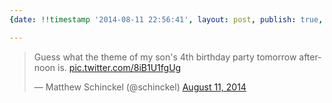 ```yaml
---
{date: !!timestamp '2014-08-11 22:56:41', layout: post, publish: true, title: '...'}

---
```



<blockquote class="twitter-tweet" lang="en"><p>Guess what the theme of my son&#39;s 4th birthday party tomorrow afternoon is. <a href="http://t.co/8iB1U1fgUg">pic.twitter.com/8iB1U1fgUg</a></p>&mdash; Matthew Schinckel (@schinckel) <a href="https://twitter.com/schinckel/statuses/498822394111197184">August 11, 2014</a></blockquote>
  <script async src="//platform.twitter.com/widgets.js" charset="utf-8"></script>